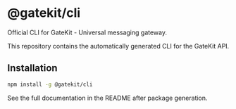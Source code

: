 # @gatekit/cli

Official CLI for GateKit - Universal messaging gateway.

This repository contains the automatically generated CLI for the GateKit API.

## Installation

```bash
npm install -g @gatekit/cli
```

See the full documentation in the README after package generation.
